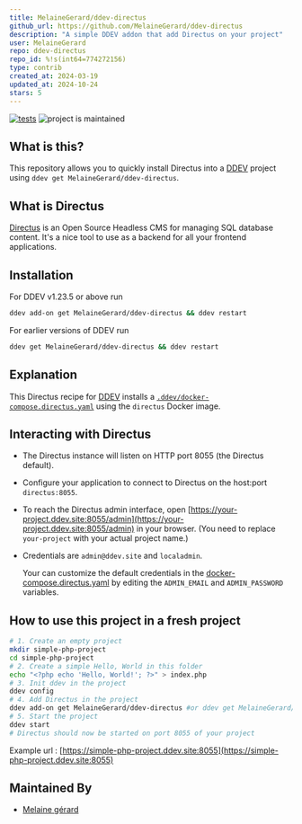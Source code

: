 ```yaml
---
title: MelaineGerard/ddev-directus
github_url: https://github.com/MelaineGerard/ddev-directus
description: "A simple DDEV addon that add Directus on your project"
user: MelaineGerard
repo: ddev-directus
repo_id: %!s(int64=774272156)
type: contrib
created_at: 2024-03-19
updated_at: 2024-10-24
stars: 5
---
```


[![tests](https://github.com/MelaineGerard/ddev-directus/actions/workflows/tests.yml/badge.svg)](https://github.com/ddev/ddev-memcached/actions/workflows/tests.yml) ![project is maintained](https://img.shields.io/maintenance/yes/2024.svg)

## What is this?

This repository allows you to quickly install Directus into a [DDEV](https://ddev.readthedocs.io) project using `ddev get MelaineGerard/ddev-directus`.

## What is Directus

[Directus](https://directus.io/) is an Open Source Headless CMS for managing SQL database content. It's a nice tool to use as a backend for all your frontend applications.

## Installation

For DDEV v1.23.5 or above run

```sh
ddev add-on get MelaineGerard/ddev-directus && ddev restart
```

For earlier versions of DDEV run

```sh
ddev get MelaineGerard/ddev-directus && ddev restart
```

## Explanation

This Directus recipe for [DDEV](https://ddev.readthedocs.io) installs a [`.ddev/docker-compose.directus.yaml`](https://github.com/MelaineGerard/ddev-directus/blob/main/docker-compose.directus.yaml) using the `directus` Docker image.

## Interacting with Directus

* The Directus instance will listen on HTTP port 8055 (the Directus default).
* Configure your application to connect to Directus on the host:port `directus:8055`.
* To reach the Directus admin interface, open [https://your-project.ddev.site:8055/admin](https://your-project.ddev.site:8055/admin) in your browser. (You need to replace `your-project` with your actual project name.)
* Credentials are `admin@ddev.site` and `localadmin`.

  Your can customize the default credentials in the [docker-compose.directus.yaml](https://github.com/MelaineGerard/ddev-directus/blob/main/docker-compose.directus.yaml) by editing the `ADMIN_EMAIL` and `ADMIN_PASSWORD` variables.

## How to use this project in a fresh project

```bash
# 1. Create an empty project
mkdir simple-php-project
cd simple-php-project
# 2. Create a simple Hello, World in this folder
echo "<?php echo 'Hello, World!'; ?>" > index.php
# 3. Init ddev in the project
ddev config
# 4. Add Directus in the project
ddev add-on get MelaineGerard/ddev-directus #or ddev get MelaineGerard/ddev-directus for older versions of DDEV
# 5. Start the project
ddev start
# Directus should now be started on port 8055 of your project
```

Example url : [https://simple-php-project.ddev.site:8055](https://simple-php-project.ddev.site:8055)


## Maintained By

- [Melaine gérard](https://github.com/MelaineGerard)
